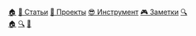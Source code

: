 <div id="nav">
	<a href="{{ '/index.html' | relative_url }}" title="Домой" class="btn not-mobile">🏠</a>
	<a href="{{ '/r/' | relative_url }}" title="Хліб" class="btn">💛 Статьи</a>
	<a href="{{ '/projects/' | relative_url }}" title="Сіль" class="btn">💾 Проекты</a>
	<a href="{{ '/store/promo' | relative_url }}" title="Вода" class="btn">😎 Инструмент</a>
	<a href="{{ '/notes/' | relative_url }}" title="Козацька їда" class="btn">🎮 Заметки</a>
	<a href="{{ '/search' | relative_url}}" title="Поиск" class="btn not-mobile">🔍</a>
</div>
<span id="mob">
	<a href="{{ '/index.html' | relative_url }}" title="Домашня" class="btn">🏠</a>
	<a href="/search" id="searchBtn" onclick="return showSearch();" title="Поиск" class="btn">🔍</a>
	<a href="#trigger" id="navBtn" onclick="return showNav();" title="Меню" class="btn">🍔</a>
</span>

